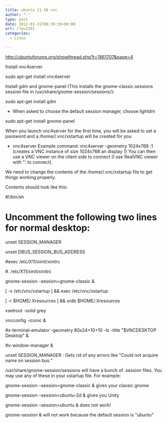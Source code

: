 ```yaml
---
title: ubuntu 11.10 vnc
author: "-"
type: post
date: 2012-01-31T08:39:39+00:00
url: /?p=2201
categories:
  - Linux

---
```

http://ubuntuforums.org/showthread.php?t=1861707&page=4

Install vnc4server
  
sudo apt-get install vnc4server
  
Install gdm and gnome-panel (This installs the gnome-classic.sessions session file in /usr/share/gnome-session/sessions/):
  
sudo apt-get install gdm
  
- When asked to choose the default session manager, choose lightdm
  
sudo apt-get install gnome-panel
  
When you launch vnc4server for the first time, you will be asked to set a password and a /home/<user>/.vnc/xstartup will be created for you.
  
- vnc4server Example command: vnc4server -geometry 1024x768 :1 (creates a VNC instance of size 1024x768 an display 1) You can then use a VNC viewer on the client side to connect (I use RealVNC viewer with "<server-name>:<display-number> to connect).
  
We need to change the contents of the /home/<user-name>/.vnc/xstartup file to get things working properly.
  
Contents should look like this:
  
#!/bin/sh
  
# Uncomment the following two lines for normal desktop:
  
unset SESSION_MANAGER
  
unset DBUS_SESSION_BUS_ADDRESS
  
#exec /etc/X11/xinit/xinitrc
  
#. /etc/X11/xinit/xinitrc
  
gnome-session -session=gnome-classic &
  
[ -x /etc/vnc/xstartup ] && exec /etc/vnc/xstartup
  
[ -r $HOME/.Xresources ] && xrdb $HOME/.Xresources
  
xsetroot -solid grey
  
vncconfig -iconic &
  
#x-terminal-emulator -geometry 80x24+10+10 -ls -title "$VNCDESKTOP Desktop" &
  
#x-window-manager &

unset SESSION_MANAGER : Gets rid of any errors like "Could not acquire name on session bus "
  
/usr/share/gnome-session/sessions will have a bunch of .session files. You may use any of these in your xstartup file. For example:
  
gnome-session –session=gnome-classic & gives your classic gnome
  
gnome-session –session=ubuntu-2d & gives you Unity
  
gnome-session –session=ubuntu & does not work!
  
gnome-session & will not work because the default session is "ubuntu"